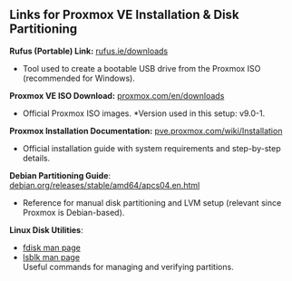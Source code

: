 **Links for Proxmox VE Installation & Disk Partitioning**
--

**Rufus (Portable) Link:** [rufus.ie/downloads](https://rufus.ie/en/)
- Tool used to create a bootable USB drive from the Proxmox ISO (recommended for Windows).

**Proxmox VE ISO Download:** [proxmox.com/en/downloads](https://www.proxmox.com/en/downloads)
-   Official Proxmox ISO images. *Version used in this setup: v9.0-1.

**Proxmox Installation Documentation:** [pve.proxmox.com/wiki/Installation](https://pve.proxmox.com/wiki/Installation)
- Official installation guide with system requirements and step-by-step details.

**Debian Partitioning Guide**: [debian.org/releases/stable/amd64/apcs04.en.html](https://www.debian.org/releases/stable/amd64/apcs04.en.html)  
- Reference for manual disk partitioning and LVM setup (relevant since Proxmox is Debian-based).

**Linux Disk Utilities**:  
  - [fdisk man page](https://man7.org/linux/man-pages/man8/fdisk.8.html)  
  - [lsblk man page](https://man7.org/linux/man-pages/man8/lsblk.8.html)  
  Useful commands for managing and verifying partitions. 
